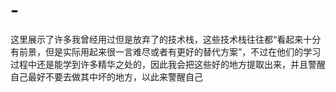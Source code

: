 # -
这里展示了许多我曾经用过但是放弃了的技术栈，这些技术栈往往都“看起来十分有前景，但是实际用起来很一言难尽或者有更好的替代方案”，不过在他们的学习过程中还是能学到许多精华之处的，因此我会把这些好的地方提取出来，并且警醒自己最好不要去做其中坏的地方，以此来警醒自己
